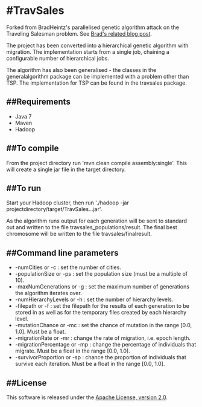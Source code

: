 #TravSales
=========

Forked from BradHeintz's parallelised genetic algorithm attack on the Traveling Salesman problem. See [Brad's related blog post](http://www.kickasslabs.com/2011/10/10/traveling-salesman-attack/ "Traveling Salesman Attack").

The project has been converted into a hierarchical genetic algorithm with migration. The implementation starts from a single job, chaining a configurable number of hierarchical jobs.

The algorithm has also been generalised - the classes in the generalalgorithm package can be implemented with a problem other than TSP. The implementation for TSP can be found in the travsales package.

##Requirements
-------
- Java 7
- Maven
- Hadoop

##To compile
-------
From the project directory run 'mvn clean compile assembly:single'. This will create a single jar file in the target directory.

##To run
-------
Start your Hadoop cluster, then run './hadoop -jar projectdirectory/target/TravSales...jar'. 

As the algorithm runs output for each generation will be sent to standard out and written to the file travsales_populations/result. The final best chromosome will be written to the file travsales/finalresult.

##Command line parameters
-----
* -numCities or -c : set the number of cities.  
* -populationSize or -ps : set the population size (must be a multiple of 10).  
* -maxNumGenerations or -g : set the maximum number of generations the algorithm iterates over.  
* -numHierarchyLevels or -h : set the number of hierarchy levels.
* -filepath or -f : set the filepath for the results of each generation to be stored in as well as for the temporary files created by each hierarchy level.  
* -mutationChance or -mc : set the chance of mutation in the range [0.0, 1.0]. Must be a float.
* -migrationRate or -mr : change the rate of migration, i.e. epoch length.
* -migrationPercentage or -mp : change the percentage of individuals that migrate. Must be a float in the range [0.0, 1.0].
* -survivorProportion or -sp : chance the proportion of individuals that survive each iteration. Must be a float in the range [0.0, 1.0].

##License
-------

This software is released under the [Apache License, version 2.0](http://www.apache.org/licenses/LICENSE-2.0 "Apache License 2.0").
